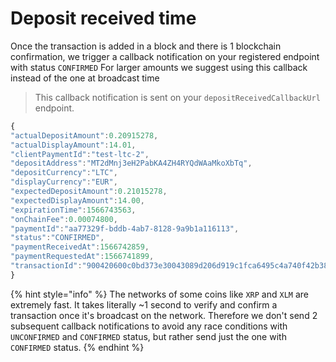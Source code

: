 # Deposit received time

Once the transaction is added in a block and there is 1 blockchain confirmation, we trigger a callback notification on your registered endpoint with status `CONFIRMED` For larger amounts we suggest using this callback instead of the one at broadcast time

> This callback notification is sent on your `depositReceivedCallbackUrl` endpoint.

```javascript
{  
"actualDepositAmount":0.20915278,
"actualDisplayAmount":14.01,
"clientPaymentId":"test-ltc-2",
"depositAddress":"MT2dMnj3eH2PabKA4ZH4RYQdWAaMkoXbTq",
"depositCurrency":"LTC",
"displayCurrency":"EUR",
"expectedDepositAmount":0.21015278,
"expectedDisplayAmount":14.00,
"expirationTime":1566743563,
"onChainFee":0.00074800,
"paymentId":"aa77329f-bddb-4ab7-8128-9a9b1a116113",
"status":"CONFIRMED",
"paymentReceivedAt":1566742859,
"paymentRequestedAt":1566741899,
"transactionId":"900420600c0bd373e30043089d206d919c1fca6495c4a740f42b3803daa5b980"
}
```

{% hint style="info" %}
The networks of some coins like `XRP` and `XLM` are extremely fast. It takes literally ~1 second to verify and confirm a transaction once it's broadcast on the network. Therefore we don't send 2 subsequent callback notifications to avoid any race conditions with `UNCONFIRMED` and `CONFIRMED` status, but rather send just the one with `CONFIRMED` status. 
{% endhint %}



